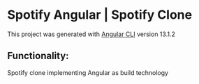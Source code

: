 # Spotify Angular | Spotify Clone

This project was generated with [Angular CLI](https://github.com/angular/angular-cli) version 13.1.2

## Functionality:
Spotify clone implementing Angular as build technology
